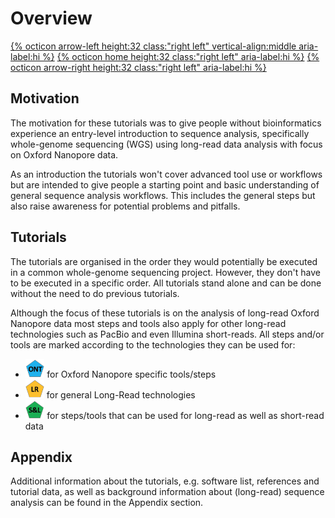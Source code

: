 # Overview 

[{% octicon arrow-left height:32 class:"right left" vertical-align:middle aria-label:hi %}](index.md) [{% octicon home height:32 class:"right left" aria-label:hi %}](index.md) [{% octicon arrow-right height:32 class:"right left" aria-label:hi %}](SU.md)


## Motivation

The motivation for these tutorials was to give people without bioinformatics experience an entry-level introduction to sequence analysis, specifically whole-genome sequencing (WGS) using long-read data analysis with focus on Oxford Nanopore data. 

As an introduction the tutorials won't cover advanced tool use or workflows but are intended to give people a starting point and basic understanding of general sequence analysis workflows. This includes the general steps but also raise awareness for potential problems and pitfalls. 


## Tutorials

The tutorials are organised in the order they would potentially be executed in a common whole-genome sequencing project. However, they don't have to be executed in a specific order. All tutorials stand alone and can be done without the need to do previous tutorials.

Although the focus of these tutorials is on the analysis of long-read Oxford Nanopore data most steps and tools also apply for other long-read technologies such as PacBio and even Illumina short-reads. All steps and/or tools are marked according to the technologies they can be used for: 
* <img src="figures/ONT.png" height="30px"> for Oxford Nanopore specific tools/steps
* <img src="figures/LR.png" height="30px"> for general Long-Read technologies
* <img src="figures/SL.png" height="30px"> for steps/tools that can be used for long-read as well as short-read data


## Appendix

Additional information about the tutorials, e.g. software list, references and tutorial data, as well as background information  about (long-read) sequence analysis can be found in the Appendix section.
